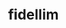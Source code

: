 ---
title: fidellim
github: https://github.com/fidellim
mode: dark
transition: 1s
score: 85.1
archetype:
- Badges | Tags | Icons
- Little Bit of Everything
- Stats and Metrics
- Github Actions
---